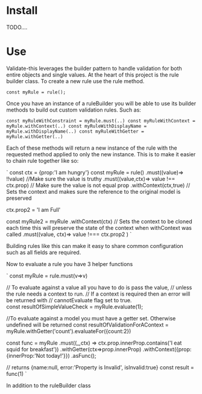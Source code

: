 # Install 

TODO....

# Use
Validate-this leverages the builder pattern to handle validation
for both entire objects and single values. At the heart of this 
project is the rule builder class. To create a new rule use the 
rule method.

`
const myRule = rule();
`

Once you have an instance of a ruleBuilder you will be able to 
use its builder methods to build out custom validation rules. 
Such as:

`
const myRuleWithConstraint = myRule.must(..)
const myRuleWithContext = myRule.withContext(..)
const myRuleWithDisplayName = myRule.withDisplayName(..)
const myRuleWithGetter = myRule.withGetter(..)
`

Each of these methods will return a new instance of the rule
with the requested method applied to only the new instance.
This is to make it easier to chain rule together like so:

`
const ctx = {prop:'I am hungry'}
const myRule = rule()
  .must((value)=> !!value)  //Make sure the value is truthy
  .must((value,ctx)=> value !== ctx.prop) // Make sure the value is not equal prop
  .withContext(ctx,true) // Sets the context and makes sure the reference to the original model is preserved

ctx.prop2 = 'I am Full'

const myRule2 = myRule
  .withContext(ctx) // Sets the context to be cloned each time this will preserve the state of the context when withContext was called
  .must((value, ctx)=> value !=== ctx.prop2 )
`

Building rules like this can make it easy to share common 
configuration such as all fields are required.


Now to evaluate a rule you have 3 helper functions

`
const myRule = rule.must(v=>v)

// To evaluate against a value all you have to do is pass the value,
// unless the rule needs a context to run.
// If a context is required then an error will be returned with
// cannotEvaluate flag set to true.  
const resultOfSimpleValueCheck = myRule.evaluate(1);

//To evaluate against a model you must have a getter set. Otherwise undefined will be returned
const resultOfValidationForAContext = myRule.withGetter('count').evaluateFor({count:2}) 

const func = myRule
  .must((_,ctx) => ctx.prop.innerProp.contains('I eat squid for breakfast'))
  .withGetter(ctx=>prop.innerProp)
  .withContext({prop:{innerProp:'Not today!'}})
  .asFunc();

// returns {name:null, error:'Property is Invalid', isInvalid:true}
const result = func(1)
`

In addition to the ruleBuilder class 